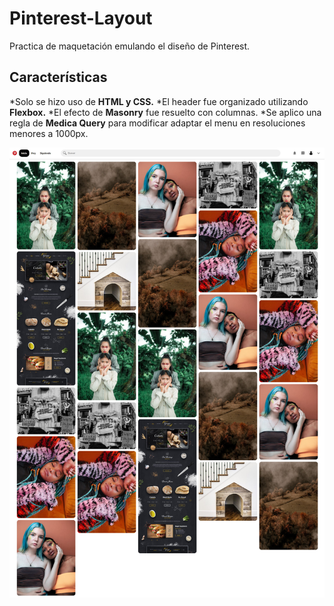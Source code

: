 # Pinterest-Layout
Practica de maquetación emulando el diseño de Pinterest.

## Características
*Solo se hizo uso de **HTML y CSS.**
*El header fue organizado utilizando **Flexbox.**
*El efecto de **Masonry** fue resuelto con columnas.
*Se aplico una regla de **Medica Query** para modificar adaptar el menu en resoluciones menores a 1000px.

![](images/pinterest-screenshot.jpg)
